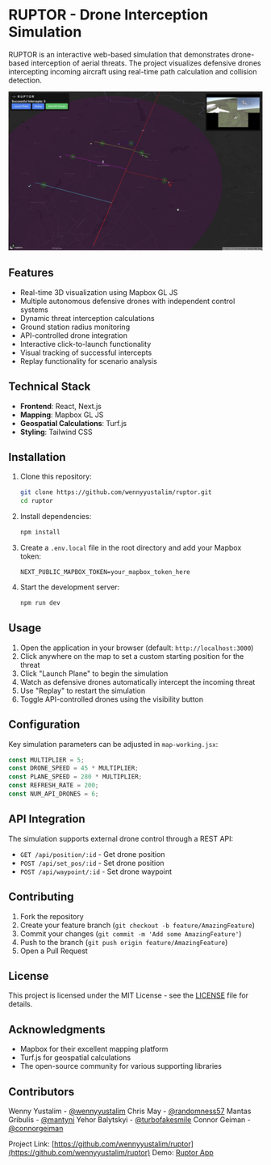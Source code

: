 # RUPTOR - Drone Interception Simulation

RUPTOR is an interactive web-based simulation that demonstrates drone-based interception of aerial threats. The project visualizes defensive drones intercepting incoming aircraft using real-time path calculation and collision detection.

![RUPTOR Screenshot](demo.png)

## Features

- Real-time 3D visualization using Mapbox GL JS
- Multiple autonomous defensive drones with independent control systems
- Dynamic threat interception calculations
- Ground station radius monitoring
- API-controlled drone integration
- Interactive click-to-launch functionality
- Visual tracking of successful intercepts
- Replay functionality for scenario analysis

## Technical Stack

- **Frontend**: React, Next.js
- **Mapping**: Mapbox GL JS
- **Geospatial Calculations**: Turf.js
- **Styling**: Tailwind CSS

## Installation

1. Clone this repository:

    ```bash
    git clone https://github.com/wennyyustalim/ruptor.git
    cd ruptor
    ```

2. Install dependencies:

    ```bash
    npm install
    ```

3. Create a `.env.local` file in the root directory and add your Mapbox token:

    ```
    NEXT_PUBLIC_MAPBOX_TOKEN=your_mapbox_token_here
    ```

4. Start the development server:

    ```bash
    npm run dev
    ```

## Usage

1. Open the application in your browser (default: `http://localhost:3000`)
2. Click anywhere on the map to set a custom starting position for the threat
3. Click "Launch Plane" to begin the simulation
4. Watch as defensive drones automatically intercept the incoming threat
5. Use "Replay" to restart the simulation
6. Toggle API-controlled drones using the visibility button

## Configuration

Key simulation parameters can be adjusted in `map-working.jsx`:

```javascript
const MULTIPLIER = 5;
const DRONE_SPEED = 45 * MULTIPLIER;
const PLANE_SPEED = 280 * MULTIPLIER;
const REFRESH_RATE = 200;
const NUM_API_DRONES = 6;
```

## API Integration

The simulation supports external drone control through a REST API:

- `GET /api/position/:id` - Get drone position
- `POST /api/set_pos/:id` - Set drone position
- `POST /api/waypoint/:id` - Set drone waypoint

## Contributing

1. Fork the repository
2. Create your feature branch (`git checkout -b feature/AmazingFeature`)
3. Commit your changes (`git commit -m 'Add some AmazingFeature'`)
4. Push to the branch (`git push origin feature/AmazingFeature`)
5. Open a Pull Request

## License

This project is licensed under the MIT License - see the [LICENSE](LICENSE) file for details.

## Acknowledgments

- Mapbox for their excellent mapping platform
- Turf.js for geospatial calculations
- The open-source community for various supporting libraries

## Contributors

Wenny Yustalim - [@wennyyustalim](https://github.com/wennyyustalim)
Chris May - [@randomness57](https://github.com/randomness57)
Mantas Gribulis - [@mantyni](https://github.com/mantyni)
Yehor Balytskyi - [@turbofakesmile](https://github.com/turbofakesmile)
Connor Geiman - [@connorgeiman](https://github.com/connorgeiman)

Project Link: [https://github.com/wennyyustalim/ruptor](https://github.com/wennyyustalim/ruptor)
Demo: [Ruptor App](https://interruptor.vercel.app/)
